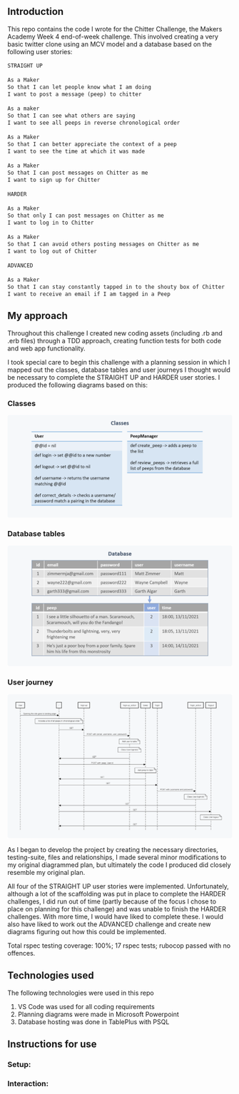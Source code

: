 Introduction
---------
This repo contains the code I wrote for the Chitter Challenge, the Makers Academy Week 4 end-of-week challenge. This involved creating a very basic twitter clone using an MCV model and a database based on the following user stories:
```
STRAIGHT UP

As a Maker
So that I can let people know what I am doing  
I want to post a message (peep) to chitter

As a maker
So that I can see what others are saying  
I want to see all peeps in reverse chronological order

As a Maker
So that I can better appreciate the context of a peep
I want to see the time at which it was made

As a Maker
So that I can post messages on Chitter as me
I want to sign up for Chitter

HARDER

As a Maker
So that only I can post messages on Chitter as me
I want to log in to Chitter

As a Maker
So that I can avoid others posting messages on Chitter as me
I want to log out of Chitter

ADVANCED

As a Maker
So that I can stay constantly tapped in to the shouty box of Chitter
I want to receive an email if I am tagged in a Peep
```

My approach
---------
Throughout this challenge I created new coding assets (including .rb and .erb files) through a TDD approach, creating function tests for both code and web app functionality.

I took special care to begin this challenge with a planning session in which I mapped out the classes, database tables and user journeys I thought would be necessary to complete the STRAIGHT UP and HARDER user stories. I produced the following diagrams based on this:

### Classes
![Classes](media/Week-4_Classes.png "Classes")

### Database tables
![Tables](media/Week-4_Database.png "Database tables")

### User journey
![Journey](media/Week-4_User_journey.png "User journey")

As I began to develop the project by creating the necessary directories, testing-suite, files and relationships, I made several minor modifications to my original diagrammed plan, but ultimately the code I produced did closely resemble my original plan.

All four of the STRAIGHT UP user stories were implemented. Unfortunately, although a lot of the scaffolding was put in place to complete the HARDER challenges, I did run out of time (partly because of the focus I chose to place on planning for this challenge) and was unable to finish the HARDER challenges. With more time, I would have liked to complete these. I would also have liked to work out the ADVANCED challenge and create new diagrams figuring out how this could be implemented.

Total rspec testing coverage: 100%; 17 rspec tests; rubocop passed with no offences.

Technologies used
---------
The following technologies were used in this repo
1) VS Code was used for all coding requirements
2) Planning diagrams were made in Microsoft Powerpoint
3) Database hosting was done in TablePlus with PSQL


Instructions for use
---------
### Setup:

### Interaction:

